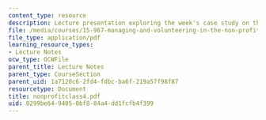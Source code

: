 ```yaml
---
content_type: resource
description: Lecture presentation exploring the week's case study on the NAACP.
file: /media/courses/15-967-managing-and-volunteering-in-the-non-profit-sector-spring-2005/0299be6494050bf884a4dd1fcfb4f399_nonprofitclass4.pdf
file_type: application/pdf
learning_resource_types:
- Lecture Notes
ocw_type: OCWFile
parent_title: Lecture Notes
parent_type: CourseSection
parent_uid: 1a7120c6-2fd4-fdbc-ba6f-219a57f98f87
resourcetype: Document
title: nonprofitclass4.pdf
uid: 0299be64-9405-0bf8-84a4-dd1fcfb4f399
---
```

